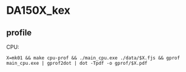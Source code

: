 # DA150X_kex

## profile
CPU:
```
X=mk01 && make cpu-prof && ./main_cpu.exe ./data/$X.fjs && gprof main_cpu.exe | gprof2dot | dot -Tpdf -o gprof/$X.pdf
```
